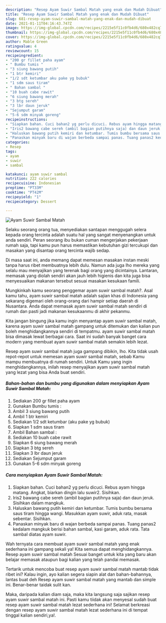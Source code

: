 ```yaml
---
description: "Resep Ayam Suwir Sambal Matah yang enak dan Mudah Dibuat"
title: "Resep Ayam Suwir Sambal Matah yang enak dan Mudah Dibuat"
slug: 681-resep-ayam-suwir-sambal-matah-yang-enak-dan-mudah-dibuat
date: 2021-01-11T04:16:43.747Z
image: https://img-global.cpcdn.com/recipes/2215e5f11c0fb4d6/680x482cq70/ayam-suwir-sambal-matah-foto-resep-utama.jpg
thumbnail: https://img-global.cpcdn.com/recipes/2215e5f11c0fb4d6/680x482cq70/ayam-suwir-sambal-matah-foto-resep-utama.jpg
cover: https://img-global.cpcdn.com/recipes/2215e5f11c0fb4d6/680x482cq70/ayam-suwir-sambal-matah-foto-resep-utama.jpg
author: Mable Green
ratingvalue: 4
reviewcount: 15
recipeingredient:
- "200 gr fillet paha ayam"
- " Bumbu tumis "
- "3 siung bawang putih"
- "1 btr kemiri"
- "1/2 sdt ketumbar aku pake yg bubuk"
- "1 sdm saus tiram"
- " Bahan sambal "
- "10 buah cabe rawit"
- "6 siung bawang merah"
- "3 btg sereh"
- "3 lbr daun jeruk"
- "Sejumput garam"
- "5-6 sdm minyak goreng"
recipeinstructions:
- "Siapkan bahan. Cuci bahan2 yg perlu dicuci. Rebus ayam hingga matang. Angkat, biarkan dingin lalu suwir2. Sisihkan."
- "Iris2 bawang cabe sereh (ambil bagian putihnya saja) dan daun jeruk. Sisihkan dalam mangkuk."
- "Haluskan bawang putih kemiri dan ketumbar. Tumis bumbu bersama saus tiram hingga wangi. Masukkan ayam suwir, aduk rata, masak sebentar. Sisihkan."
- "Panaskan minyak baru di wajan berbeda sampai panas. Tuang panas2 kedalam mangkuk berisi bahan sambal, kasi garam, aduk rata. Tata sambal diatas ayam suwir."
categories:
- Resep
tags:
- ayam
- suwir
- sambal

katakunci: ayam suwir sambal 
nutrition: 222 calories
recipecuisine: Indonesian
preptime: "PT33M"
cooktime: "PT42M"
recipeyield: "1"
recipecategory: Dessert

---
```



![Ayam Suwir Sambal Matah](https://img-global.cpcdn.com/recipes/2215e5f11c0fb4d6/680x482cq70/ayam-suwir-sambal-matah-foto-resep-utama.jpg)

Selaku seorang orang tua, menyediakan santapan menggugah selera kepada orang tercinta adalah suatu hal yang sangat menyenangkan untuk anda sendiri. Peran seorang ibu bukan cuman mengerjakan pekerjaan rumah saja, tapi kamu pun harus memastikan kebutuhan gizi tercukupi dan masakan yang disantap orang tercinta wajib sedap.

Di masa  saat ini, anda memang dapat memesan masakan instan meski tanpa harus ribet membuatnya lebih dulu. Namun ada juga lho mereka yang selalu mau menyajikan yang terenak bagi orang yang dicintainya. Lantaran, memasak yang diolah sendiri akan jauh lebih higienis dan kita juga bisa menyesuaikan makanan tersebut sesuai masakan kesukaan famili. 



Mungkinkah kamu seorang penggemar ayam suwir sambal matah?. Asal kamu tahu, ayam suwir sambal matah adalah sajian khas di Indonesia yang sekarang digemari oleh orang-orang dari hampir setiap daerah di Nusantara. Anda dapat memasak ayam suwir sambal matah sendiri di rumah dan pasti jadi makanan kesukaanmu di akhir pekanmu.

Kita jangan bingung jika kamu ingin menyantap ayam suwir sambal matah, karena ayam suwir sambal matah gampang untuk ditemukan dan kalian pun boleh menghidangkannya sendiri di tempatmu. ayam suwir sambal matah bisa dimasak lewat berbagai cara. Saat ini sudah banyak banget cara modern yang membuat ayam suwir sambal matah semakin lebih lezat.

Resep ayam suwir sambal matah juga gampang dibikin, lho. Kita tidak usah repot-repot untuk memesan ayam suwir sambal matah, sebab Kamu mampu membuatnya di rumah sendiri. Untuk Kamu yang ingin menghidangkannya, inilah resep menyajikan ayam suwir sambal matah yang lezat yang bisa Anda buat sendiri.

<!--inarticleads1-->

##### Bahan-bahan dan bumbu yang digunakan dalam menyiapkan Ayam Suwir Sambal Matah:

1. Sediakan 200 gr fillet paha ayam
1. Gunakan  Bumbu tumis :
1. Ambil 3 siung bawang putih
1. Ambil 1 btr kemiri
1. Sediakan 1/2 sdt ketumbar (aku pake yg bubuk)
1. Siapkan 1 sdm saus tiram
1. Ambil  Bahan sambal :
1. Sediakan 10 buah cabe rawit
1. Siapkan 6 siung bawang merah
1. Siapkan 3 btg sereh
1. Siapkan 3 lbr daun jeruk
1. Sediakan Sejumput garam
1. Gunakan 5-6 sdm minyak goreng




<!--inarticleads2-->

##### Cara menyiapkan Ayam Suwir Sambal Matah:

1. Siapkan bahan. Cuci bahan2 yg perlu dicuci. Rebus ayam hingga matang. Angkat, biarkan dingin lalu suwir2. Sisihkan.
1. Iris2 bawang cabe sereh (ambil bagian putihnya saja) dan daun jeruk. Sisihkan dalam mangkuk.
1. Haluskan bawang putih kemiri dan ketumbar. Tumis bumbu bersama saus tiram hingga wangi. Masukkan ayam suwir, aduk rata, masak sebentar. Sisihkan.
1. Panaskan minyak baru di wajan berbeda sampai panas. Tuang panas2 kedalam mangkuk berisi bahan sambal, kasi garam, aduk rata. Tata sambal diatas ayam suwir.




Wah ternyata cara membuat ayam suwir sambal matah yang enak sederhana ini gampang sekali ya! Kita semua dapat menghidangkannya. Resep ayam suwir sambal matah Sesuai banget untuk kita yang baru akan belajar memasak ataupun bagi kalian yang telah pandai memasak.

Tertarik untuk mencoba buat resep ayam suwir sambal matah mantab tidak ribet ini? Kalau ingin, ayo kalian segera siapin alat dan bahan-bahannya, lantas buat deh Resep ayam suwir sambal matah yang mantab dan simple ini. Benar-benar taidak sulit kan. 

Maka, daripada kalian diam saja, maka kita langsung saja sajikan resep ayam suwir sambal matah ini. Pasti kamu tiidak akan menyesal sudah buat resep ayam suwir sambal matah lezat sederhana ini! Selamat berkreasi dengan resep ayam suwir sambal matah lezat sederhana ini di tempat tinggal kalian sendiri,ya!.

